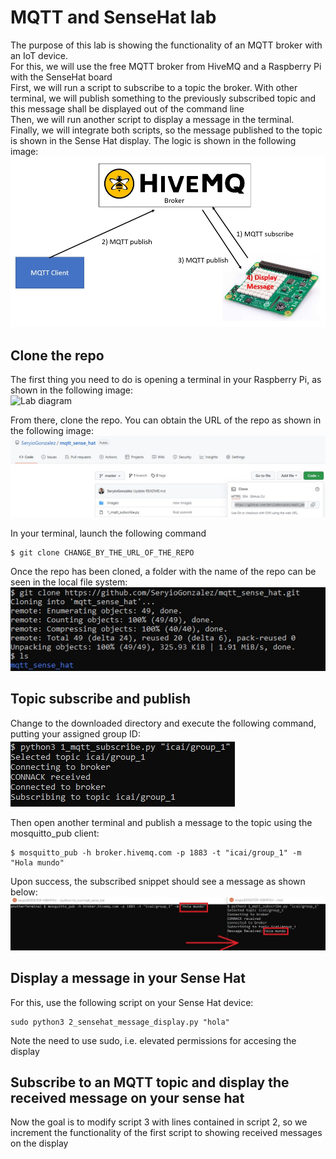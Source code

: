 # MQTT and SenseHat lab

The purpose of this lab is showing the functionality of an MQTT broker with an IoT device. <br/>
For this, we will use the free MQTT broker from HiveMQ and a Raspberry Pi with the SenseHat board<br/>
First, we will run a script to subscribe to a topic the broker. With other terminal, we will publish something to the previously subscribed topic and this message shall be displayed out of the command line <br/>
Then, we will run another script to display a message in the terminal.<br/>
Finally, we will integrate both scripts, so the message published to the topic is shown in the Sense Hat display. The logic is shown in the following image:<br/>
![Lab diagram](images/MQTT_1.jpg "Header Image")


## Clone the repo
The first thing you need to do is opening a terminal in your Raspberry Pi, as shown in the following image:<br/>
![Lab diagram](images/MQTT_2.png "Header Image")

From there, clone the repo. You can obtain the URL of the repo as shown in the following image:<br/>
![Lab diagram](images/MQTT_3.jpg "Header Image")

In your terminal, launch the following command
```
$ git clone CHANGE_BY_THE_URL_OF_THE_REPO
```
Once the repo has been cloned, a folder with the name of the repo can be seen in the local file system:<br/>
![Lab diagram](images/MQTT_4.jpg "Header Image")


## Topic subscribe and publish
Change to the downloaded directory and execute the following command, putting your assigned group ID:<br/>
![Lab diagram](images/MQTT_5.jpg "Header Image")

Then open another terminal and publish a message to the topic using the mosquitto_pub client:

```
$ mosquitto_pub -h broker.hivemq.com -p 1883 -t "icai/group_1" -m "Hola mundo"
```

Upon success, the subscribed snippet should see a message as shown below:<br/>
![Lab diagram](images/MQTT_6.jpg "Header Image")

## Display a message in your Sense Hat
For this, use the following script on your Sense Hat device:
```
sudo python3 2_sensehat_message_display.py "hola"
```
Note the need to use sudo, i.e. elevated permissions for accesing the display

## Subscribe to an MQTT topic and display the received message on your sense hat
Now the goal is to modify script 3 with lines contained in script 2, so we increment the functionality of the first script to showing received messages on the display
